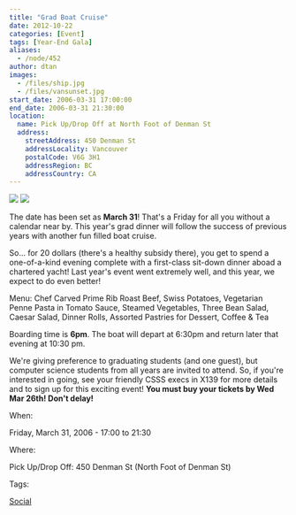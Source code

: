 ```yaml
---
title: "Grad Boat Cruise"
date: 2012-10-22
categories: [Event]
tags: [Year-End Gala]
aliases:
  - /node/452
author: dtan
images:
  - /files/ship.jpg
  - /files/vansunset.jpg
start_date: 2006-03-31 17:00:00
end_date: 2006-03-31 21:30:00
location:
  name: Pick Up/Drop Off at North Foot of Denman St
  address:
    streetAddress: 450 Denman St
    addressLocality: Vancouver
    postalCode: V6G 3H1
    addressRegion: BC
    addressCountry: CA
---
```


![](/files/ship.jpg) ![](/files/vansunset.jpg)

The date has been set as **March 31**! That's a Friday for all you without a calendar near by. This year's grad dinner will follow the success of previous years with another fun filled boat cruise.

So... for 20 dollars (there's a healthy subsidy there), you get to spend a one-of-a-kind evening complete with a first-class sit-down dinner aboad a chartered yacht! Last year's event went extremely well, and this year, we expect to do even better!

Menu: Chef Carved Prime Rib Roast Beef, Swiss Potatoes, Vegetarian Penne Pasta in Tomato Sauce, Steamed Vegetables, Three Bean Salad, Caesar Salad, Dinner Rolls, Assorted Pastries for Dessert, Coffee & Tea

Boarding time is **6pm**. The boat will depart at 6:30pm and return later that evening at 10:30 pm.

We're giving preference to graduating students (and one guest), but computer science students from all years are invited to attend. So, if you're interested in going, see your friendly CSSS execs in X139 for more details and to sign up for this exciting event! **You must buy your tickets by Wed Mar 26th! Don't delay!**

When: 

Friday, March 31, 2006 - 17:00 to 21:30

Where: 

Pick Up/Drop Off: 450 Denman St (North Foot of Denman St)

Tags: 

[Social](/social)
